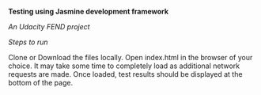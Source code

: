 **Testing using Jasmine development framework**

*An Udacity FEND project*

*Steps to run*

Clone or Download the files locally. Open index.html in the browser of your choice. It may take some time to completely load as additional network requests are made. Once loaded, test results should be displayed at the bottom of the page.
